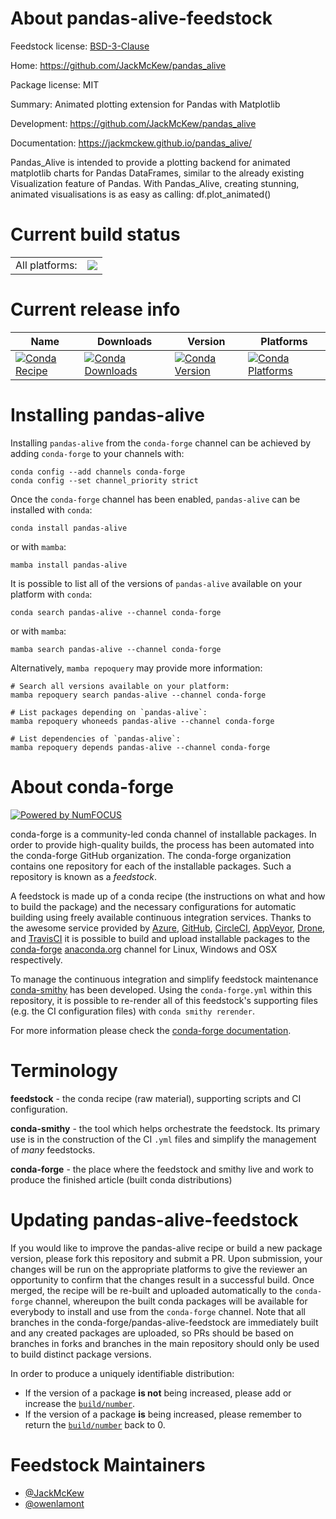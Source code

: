 About pandas-alive-feedstock
============================

Feedstock license: [BSD-3-Clause](https://github.com/conda-forge/pandas-alive-feedstock/blob/main/LICENSE.txt)

Home: https://github.com/JackMcKew/pandas_alive

Package license: MIT

Summary: Animated plotting extension for Pandas with Matplotlib

Development: https://github.com/JackMcKew/pandas_alive

Documentation: https://jackmckew.github.io/pandas_alive/

Pandas_Alive is intended to provide a plotting backend for animated matplotlib
charts for Pandas DataFrames, similar to the already existing Visualization
feature of Pandas. With Pandas_Alive, creating stunning, animated visualisations
is as easy as calling: df.plot_animated()


Current build status
====================


<table><tr><td>All platforms:</td>
    <td>
      <a href="https://dev.azure.com/conda-forge/feedstock-builds/_build/latest?definitionId=10597&branchName=main">
        <img src="https://dev.azure.com/conda-forge/feedstock-builds/_apis/build/status/pandas-alive-feedstock?branchName=main">
      </a>
    </td>
  </tr>
</table>

Current release info
====================

| Name | Downloads | Version | Platforms |
| --- | --- | --- | --- |
| [![Conda Recipe](https://img.shields.io/badge/recipe-pandas--alive-green.svg)](https://anaconda.org/conda-forge/pandas-alive) | [![Conda Downloads](https://img.shields.io/conda/dn/conda-forge/pandas-alive.svg)](https://anaconda.org/conda-forge/pandas-alive) | [![Conda Version](https://img.shields.io/conda/vn/conda-forge/pandas-alive.svg)](https://anaconda.org/conda-forge/pandas-alive) | [![Conda Platforms](https://img.shields.io/conda/pn/conda-forge/pandas-alive.svg)](https://anaconda.org/conda-forge/pandas-alive) |

Installing pandas-alive
=======================

Installing `pandas-alive` from the `conda-forge` channel can be achieved by adding `conda-forge` to your channels with:

```
conda config --add channels conda-forge
conda config --set channel_priority strict
```

Once the `conda-forge` channel has been enabled, `pandas-alive` can be installed with `conda`:

```
conda install pandas-alive
```

or with `mamba`:

```
mamba install pandas-alive
```

It is possible to list all of the versions of `pandas-alive` available on your platform with `conda`:

```
conda search pandas-alive --channel conda-forge
```

or with `mamba`:

```
mamba search pandas-alive --channel conda-forge
```

Alternatively, `mamba repoquery` may provide more information:

```
# Search all versions available on your platform:
mamba repoquery search pandas-alive --channel conda-forge

# List packages depending on `pandas-alive`:
mamba repoquery whoneeds pandas-alive --channel conda-forge

# List dependencies of `pandas-alive`:
mamba repoquery depends pandas-alive --channel conda-forge
```


About conda-forge
=================

[![Powered by
NumFOCUS](https://img.shields.io/badge/powered%20by-NumFOCUS-orange.svg?style=flat&colorA=E1523D&colorB=007D8A)](https://numfocus.org)

conda-forge is a community-led conda channel of installable packages.
In order to provide high-quality builds, the process has been automated into the
conda-forge GitHub organization. The conda-forge organization contains one repository
for each of the installable packages. Such a repository is known as a *feedstock*.

A feedstock is made up of a conda recipe (the instructions on what and how to build
the package) and the necessary configurations for automatic building using freely
available continuous integration services. Thanks to the awesome service provided by
[Azure](https://azure.microsoft.com/en-us/services/devops/), [GitHub](https://github.com/),
[CircleCI](https://circleci.com/), [AppVeyor](https://www.appveyor.com/),
[Drone](https://cloud.drone.io/welcome), and [TravisCI](https://travis-ci.com/)
it is possible to build and upload installable packages to the
[conda-forge](https://anaconda.org/conda-forge) [anaconda.org](https://anaconda.org/)
channel for Linux, Windows and OSX respectively.

To manage the continuous integration and simplify feedstock maintenance
[conda-smithy](https://github.com/conda-forge/conda-smithy) has been developed.
Using the ``conda-forge.yml`` within this repository, it is possible to re-render all of
this feedstock's supporting files (e.g. the CI configuration files) with ``conda smithy rerender``.

For more information please check the [conda-forge documentation](https://conda-forge.org/docs/).

Terminology
===========

**feedstock** - the conda recipe (raw material), supporting scripts and CI configuration.

**conda-smithy** - the tool which helps orchestrate the feedstock.
                   Its primary use is in the construction of the CI ``.yml`` files
                   and simplify the management of *many* feedstocks.

**conda-forge** - the place where the feedstock and smithy live and work to
                  produce the finished article (built conda distributions)


Updating pandas-alive-feedstock
===============================

If you would like to improve the pandas-alive recipe or build a new
package version, please fork this repository and submit a PR. Upon submission,
your changes will be run on the appropriate platforms to give the reviewer an
opportunity to confirm that the changes result in a successful build. Once
merged, the recipe will be re-built and uploaded automatically to the
`conda-forge` channel, whereupon the built conda packages will be available for
everybody to install and use from the `conda-forge` channel.
Note that all branches in the conda-forge/pandas-alive-feedstock are
immediately built and any created packages are uploaded, so PRs should be based
on branches in forks and branches in the main repository should only be used to
build distinct package versions.

In order to produce a uniquely identifiable distribution:
 * If the version of a package **is not** being increased, please add or increase
   the [``build/number``](https://docs.conda.io/projects/conda-build/en/latest/resources/define-metadata.html#build-number-and-string).
 * If the version of a package **is** being increased, please remember to return
   the [``build/number``](https://docs.conda.io/projects/conda-build/en/latest/resources/define-metadata.html#build-number-and-string)
   back to 0.

Feedstock Maintainers
=====================

* [@JackMcKew](https://github.com/JackMcKew/)
* [@owenlamont](https://github.com/owenlamont/)

